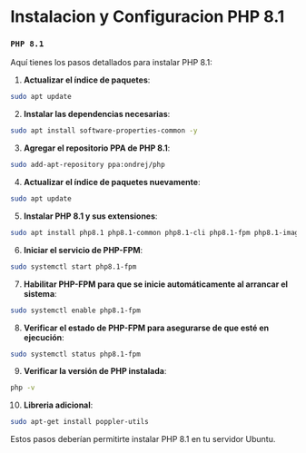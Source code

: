 # Instalacion y Configuracion PHP 8.1

### **`PHP 8.1`**

Aquí tienes los pasos detallados para instalar PHP 8.1:

1. **Actualizar el índice de paquetes**:

```bash
sudo apt update
```

2. **Instalar las dependencias necesarias**:

```bash
sudo apt install software-properties-common -y
```

3. **Agregar el repositorio PPA de PHP 8.1**:

```bash
sudo add-apt-repository ppa:ondrej/php
```

4. **Actualizar el índice de paquetes nuevamente**:

```bash
sudo apt update
```

5. **Instalar PHP 8.1 y sus extensiones**:

```bash
sudo apt install php8.1 php8.1-common php8.1-cli php8.1-fpm php8.1-imagick php8.1-bz2 php8.1-curl php8.1-intl php8.1-mysql php8.1-readline php8.1-mbstring php8.1-bcmath php8.1-gd php8.1-xml php8.1-xsl php8.1-soap php8.1-zip php8.1-cgi php8.1-redis php8.1-gettext php8.1-dev
```

6. **Iniciar el servicio de PHP-FPM**:

```bash
sudo systemctl start php8.1-fpm
```

7. **Habilitar PHP-FPM para que se inicie automáticamente al arrancar el sistema**:

```bash
sudo systemctl enable php8.1-fpm
```

8. **Verificar el estado de PHP-FPM para asegurarse de que esté en ejecución**:

```bash
sudo systemctl status php8.1-fpm
```

9. **Verificar la versión de PHP instalada**:

```bash
php -v
```

10. **Libreria adicional**:

```bash
sudo apt-get install poppler-utils
```

Estos pasos deberían permitirte instalar PHP 8.1 en tu servidor Ubuntu.
